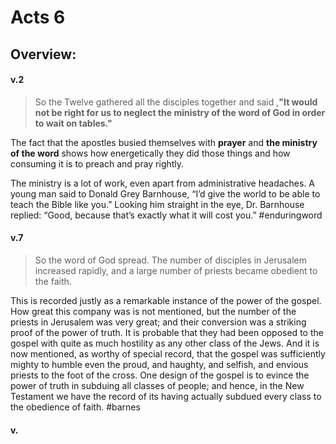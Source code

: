 # Acts 6

## Overview:


#### v.2
>So the Twelve gathered all the disciples together and said ,**"It would not be right for us to neglect the ministry of the word of God in order to wait on tables."**

The fact that the apostles busied themselves with **prayer** and **the ministry of the word** shows how energetically they did those things and how consuming it is to preach and pray rightly.

The ministry is a lot of work, even apart from administrative headaches. A young man said to Donald Grey Barnhouse, “I’d give the world to be able to teach the Bible like you.” Looking him straight in the eye, Dr. Barnhouse replied: “Good, because that’s exactly what it will cost you.”
#enduringword 

#### v.7
>So the word of God spread. The number of disciples in Jerusalem increased rapidly, and a large number of priests became obedient to the faith.

This is recorded justly as a remarkable instance of the power of the gospel. How great this company was is not mentioned, but the number of the priests in Jerusalem was very great; and their conversion was a striking proof of the power of truth. It is probable that they had been opposed to the gospel with quite as much hostility as any other class of the Jews. And it is now mentioned, as worthy of special record, that the gospel was sufficiently mighty to humble even the proud, and haughty, and selfish, and envious priests to the foot of the cross. One design of the gospel is to evince the power of truth in subduing all classes of people; and hence, in the New Testament we have the record of its having actually subdued every class to the obedience of faith.
#barnes 


#### v.
>

